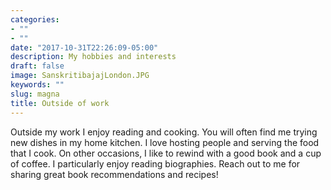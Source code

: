 ```yaml
---
categories:
- ""
- ""
date: "2017-10-31T22:26:09-05:00"
description: My hobbies and interests
draft: false
image: SanskritibajajLondon.JPG
keywords: ""
slug: magna
title: Outside of work
---
```


Outside my work I enjoy reading and cooking. You will often find me trying new dishes in my home kitchen. I love hosting people and serving the food that I cook. On other occasions, I like to rewind with a good book and a cup of coffee. I particularly enjoy reading biographies. Reach out to me for sharing great book recommendations and recipes!